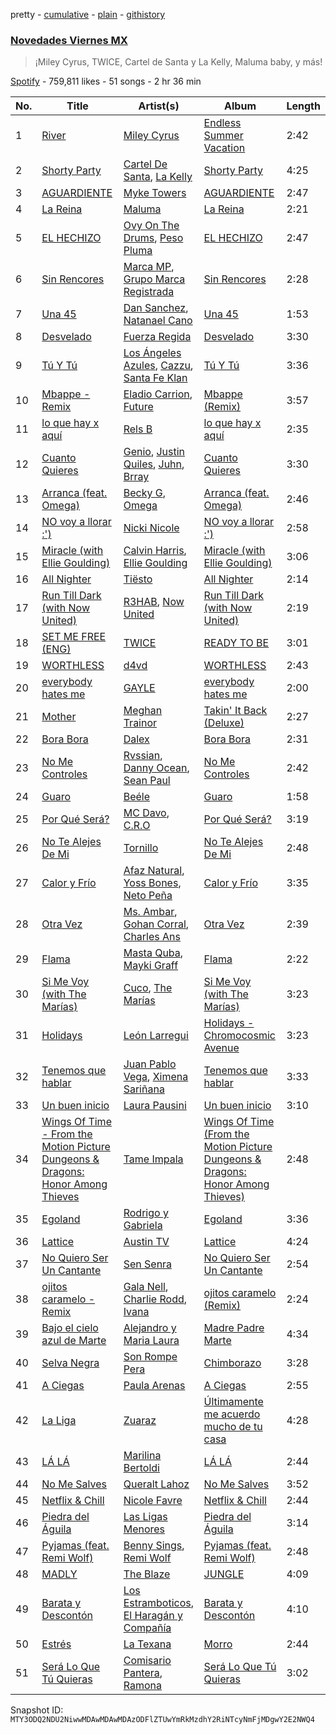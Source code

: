 pretty - [cumulative](/playlists/cumulative/37i9dQZF1DWWZJHBoz7SEG.md) - [plain](/playlists/plain/37i9dQZF1DWWZJHBoz7SEG) - [githistory](https://github.githistory.xyz/mackorone/spotify-playlist-archive/blob/main/playlists/plain/37i9dQZF1DWWZJHBoz7SEG)

### [Novedades Viernes MX](https://open.spotify.com/playlist/37i9dQZF1DWWZJHBoz7SEG)

> ¡Miley Cyrus, TWICE, Cartel de Santa y La Kelly, Maluma baby, y más!

[Spotify](https://open.spotify.com/user/spotify) - 759,811 likes - 51 songs - 2 hr 36 min

| No. | Title | Artist(s) | Album | Length |
|---|---|---|---|---|
| 1 | [River](https://open.spotify.com/track/04CqLjewJiSAqM210vZAmT) | [Miley Cyrus](https://open.spotify.com/artist/5YGY8feqx7naU7z4HrwZM6) | [Endless Summer Vacation](https://open.spotify.com/album/0HiZ8fNXwJOQcrf5iflrdz) | 2:42 |
| 2 | [Shorty Party](https://open.spotify.com/track/55ZATsjPlTeSTNJOuW90pW) | [Cartel De Santa](https://open.spotify.com/artist/07PdYoE4jVRF6Ut40GgVSP), [La Kelly](https://open.spotify.com/artist/4yEIQ0lJDgUEfsuYx3Gsmr) | [Shorty Party](https://open.spotify.com/album/4eoF8b15EaosNzpn2N3Rt9) | 4:25 |
| 3 | [AGUARDIENTE](https://open.spotify.com/track/6jhB0WW148mVOX7VuV2ga0) | [Myke Towers](https://open.spotify.com/artist/7iK8PXO48WeuP03g8YR51W) | [AGUARDIENTE](https://open.spotify.com/album/1ox6fzQPXwDtsTg8EQrplp) | 2:47 |
| 4 | [La Reina](https://open.spotify.com/track/5KrBFRj0Vfq0QQjlyKs5Hr) | [Maluma](https://open.spotify.com/artist/1r4hJ1h58CWwUQe3MxPuau) | [La Reina](https://open.spotify.com/album/1aWnZ80cKI4rV2GDo3LniM) | 2:21 |
| 5 | [EL HECHIZO](https://open.spotify.com/track/1mF6RkY7x1KsDBZS6cV5f1) | [Ovy On The Drums](https://open.spotify.com/artist/3m5qlPf2OkihLz3dRYnkPA), [Peso Pluma](https://open.spotify.com/artist/12GqGscKJx3aE4t07u7eVZ) | [EL HECHIZO](https://open.spotify.com/album/7cWrHFNgZmtltUv0ZW0BNE) | 2:47 |
| 6 | [Sin Rencores](https://open.spotify.com/track/3zteaSRVNGnb64nYdNESgw) | [Marca MP](https://open.spotify.com/artist/44mEtidu0VdRkIqO4IbkNa), [Grupo Marca Registrada](https://open.spotify.com/artist/1gW6pz5n1aK249L0GvfQCC) | [Sin Rencores](https://open.spotify.com/album/3t9mSoc9znrVKsUBUyMCW5) | 2:28 |
| 7 | [Una 45](https://open.spotify.com/track/0CeRRemIexnXiSKT4qWUTa) | [Dan Sanchez](https://open.spotify.com/artist/1yPvnL2XGGehNiOGWzcAAG), [Natanael Cano](https://open.spotify.com/artist/0elWFr7TW8piilVRYJUe4P) | [Una 45](https://open.spotify.com/album/0wc26q3gjwL5zJ3NFosd6I) | 1:53 |
| 8 | [Desvelado](https://open.spotify.com/track/3YmjSVBCe6jXOUT0DQxy34) | [Fuerza Regida](https://open.spotify.com/artist/0ys2OFYzWYB5hRDLCsBqxt) | [Desvelado](https://open.spotify.com/album/3mAEZ4e27b2iFwnjY8enqt) | 3:30 |
| 9 | [Tú Y Tú](https://open.spotify.com/track/6gnbz54mNEfB82Tl9pv5Z1) | [Los Ángeles Azules](https://open.spotify.com/artist/0ZCO8oVkMj897cKgFH7fRW), [Cazzu](https://open.spotify.com/artist/6w3SkAHYPsQ1bxV7VDlG5y), [Santa Fe Klan](https://open.spotify.com/artist/4tm8CEdm4pkQsEh4jIr9Yp) | [Tú Y Tú](https://open.spotify.com/album/4kWBOGoMzrHdXf4dGzBPXp) | 3:36 |
| 10 | [Mbappe \- Remix](https://open.spotify.com/track/21ocGfx68UnoPH89sXkhzu) | [Eladio Carrion](https://open.spotify.com/artist/5XJDexmWFLWOkjOEjOVX3e), [Future](https://open.spotify.com/artist/1RyvyyTE3xzB2ZywiAwp0i) | [Mbappe \(Remix\)](https://open.spotify.com/album/1AJXKqkuN7bzSGBWcpiE2h) | 3:57 |
| 11 | [lo que hay x aquí](https://open.spotify.com/track/5IlLm20JXhKbMtsH20NblC) | [Rels B](https://open.spotify.com/artist/2IMZYfNi21MGqxopj9fWx8) | [lo que hay x aquí](https://open.spotify.com/album/28MEC53zcdE731x6FX3Hsm) | 2:35 |
| 12 | [Cuanto Quieres](https://open.spotify.com/track/1JcjFen7sEpyDBUsxVHRio) | [Genio](https://open.spotify.com/artist/3qcl8ck0RTpenPbFmZa2p5), [Justin Quiles](https://open.spotify.com/artist/14zUHaJZo1mnYtn6IBRaRP), [Juhn](https://open.spotify.com/artist/2LmcxBak1alK1bf7d1beTr), [Brray](https://open.spotify.com/artist/1GKIlPFdcewHtpDVCQ8zmJ) | [Cuanto Quieres](https://open.spotify.com/album/6uywOpoOam8zLawTZtWQHJ) | 3:30 |
| 13 | [Arranca \(feat\. Omega\)](https://open.spotify.com/track/6IdcyYfBz9LG3SWIKVyNgh) | [Becky G](https://open.spotify.com/artist/4obzFoKoKRHIphyHzJ35G3), [Omega](https://open.spotify.com/artist/1UjxAZqzphB1tsMb1aWBj0) | [Arranca \(feat\. Omega\)](https://open.spotify.com/album/3d0XlD9jrpNetVgDfsErG4) | 2:46 |
| 14 | [NO voy a llorar :'\)](https://open.spotify.com/track/5lR23GryHOflIeSkJ0zGnW) | [Nicki Nicole](https://open.spotify.com/artist/2UZIAOlrnyZmyzt1nuXr9y) | [NO voy a llorar :'\)](https://open.spotify.com/album/1IHXBPJAY47mRg8MWZbwwT) | 2:58 |
| 15 | [Miracle \(with Ellie Goulding\)](https://open.spotify.com/track/5eTaQYBE1yrActixMAeLcZ) | [Calvin Harris](https://open.spotify.com/artist/7CajNmpbOovFoOoasH2HaY), [Ellie Goulding](https://open.spotify.com/artist/0X2BH1fck6amBIoJhDVmmJ) | [Miracle \(with Ellie Goulding\)](https://open.spotify.com/album/22UyygZceCIfoE0RhENgKx) | 3:06 |
| 16 | [All Nighter](https://open.spotify.com/track/7bqg7RANz4RaboN0Ga1Miq) | [Tiësto](https://open.spotify.com/artist/2o5jDhtHVPhrJdv3cEQ99Z) | [All Nighter](https://open.spotify.com/album/1cQUgdn5goiU3fbKc3aykV) | 2:14 |
| 17 | [Run Till Dark \(with Now United\)](https://open.spotify.com/track/0HJ4Tedj2QSKLQJWRH30Aw) | [R3HAB](https://open.spotify.com/artist/6cEuCEZu7PAE9ZSzLLc2oQ), [Now United](https://open.spotify.com/artist/1dXQpSjXcTO288b5D5IIE6) | [Run Till Dark \(with Now United\)](https://open.spotify.com/album/0hxfJ0C3ggfGV0OmszUMOV) | 2:19 |
| 18 | [SET ME FREE \(ENG\)](https://open.spotify.com/track/6bkTxw6m6vl8Oc3xtKBXN0) | [TWICE](https://open.spotify.com/artist/7n2Ycct7Beij7Dj7meI4X0) | [READY TO BE](https://open.spotify.com/album/7hzP5i7StxYG4StECA0rrJ) | 3:01 |
| 19 | [WORTHLESS](https://open.spotify.com/track/13b4mk5KeJxL0GllHLvtXQ) | [d4vd](https://open.spotify.com/artist/5y8tKLUfMvliMe8IKamR32) | [WORTHLESS](https://open.spotify.com/album/3hNpYeCH7WOUNhXxV7AosH) | 2:43 |
| 20 | [everybody hates me](https://open.spotify.com/track/4vSgdsddL3qTemKDkscyjd) | [GAYLE](https://open.spotify.com/artist/2VSHKHBTiXWplO8lxcnUC9) | [everybody hates me](https://open.spotify.com/album/4IkWZIcTHndXokjUNG3B6q) | 2:00 |
| 21 | [Mother](https://open.spotify.com/track/69ZzhvHnSSnzMO8SMYEJWb) | [Meghan Trainor](https://open.spotify.com/artist/6JL8zeS1NmiOftqZTRgdTz) | [Takin' It Back \(Deluxe\)](https://open.spotify.com/album/6IK5i5sR0uxIcM0rV8HThX) | 2:27 |
| 22 | [Bora Bora](https://open.spotify.com/track/0DlxKvlTkBtWr6vnHVcWQm) | [Dalex](https://open.spotify.com/artist/0KPX4Ucy9dk82uj4GpKesn) | [Bora Bora](https://open.spotify.com/album/0vaSbVCQgVtVT8ARtkDu5f) | 2:31 |
| 23 | [No Me Controles](https://open.spotify.com/track/4G83XIKqqzv9ofGZs47SmF) | [Rvssian](https://open.spotify.com/artist/1fctva4kpRbg2k3v7kwRuS), [Danny Ocean](https://open.spotify.com/artist/5H1nN1SzW0qNeUEZvuXjAj), [Sean Paul](https://open.spotify.com/artist/3Isy6kedDrgPYoTS1dazA9) | [No Me Controles](https://open.spotify.com/album/3XqaX2LpehvqTSehktQkhC) | 2:42 |
| 24 | [Guaro](https://open.spotify.com/track/57sG0muDy6txXqYFBlcA6y) | [Beéle](https://open.spotify.com/artist/7a0XAaPaK2aDSqa8p3QnC7) | [Guaro](https://open.spotify.com/album/1D8eQxCxhoMcNB7XwNl468) | 1:58 |
| 25 | [Por Qué Será?](https://open.spotify.com/track/3ZOy45DDnJ5DrRyROqUgLL) | [MC Davo](https://open.spotify.com/artist/3TGeuw7OmACouH5JAKkX7I), [C.R.O](https://open.spotify.com/artist/4puAp107dCehraE47QXVQX) | [Por Qué Será?](https://open.spotify.com/album/5cZUVmlDivJW0hNO8VQJ6V) | 3:19 |
| 26 | [No Te Alejes De Mi](https://open.spotify.com/track/3mDkHnmVYtzc6zB4lb7s49) | [Tornillo](https://open.spotify.com/artist/5OGraDcSkO4oTWthkm77WL) | [No Te Alejes De Mi](https://open.spotify.com/album/46lt1bADO5Fl34WJoxEjnU) | 2:48 |
| 27 | [Calor y Frío](https://open.spotify.com/track/6CVbA3wsSldLVlYMUJq1t3) | [Afaz Natural](https://open.spotify.com/artist/6wcHZUQ0rNcvv35os6xUQA), [Yoss Bones](https://open.spotify.com/artist/0SmgVe3giVHaJjGmIz8xA4), [Neto Peña](https://open.spotify.com/artist/0U5RYP2HMdGv2GhicLhkOI) | [Calor y Frío](https://open.spotify.com/album/4Uvg3yVPi2lMMkm36mhbS2) | 3:35 |
| 28 | [Otra Vez](https://open.spotify.com/track/7K3xOUOvjbB8cYgVlhgsYJ) | [Ms\. Ambar](https://open.spotify.com/artist/0jgJv4J29BJiJu1luw2SdA), [Gohan Corral](https://open.spotify.com/artist/6t4UOnQem0jI76hdrBQTYn), [Charles Ans](https://open.spotify.com/artist/5lYeiQxUTcGKVgAuTqbTeL) | [Otra Vez](https://open.spotify.com/album/6invcmPFtYC2R5Bf3nJf5f) | 2:39 |
| 29 | [Flama](https://open.spotify.com/track/3qPl0LBkxkpC8dLBs8oxug) | [Masta Quba](https://open.spotify.com/artist/6huE8Sh7scgoA8rj2vCuwZ), [Mayki Graff](https://open.spotify.com/artist/7EiFezQrfthN6y5Aiiw0Q5) | [Flama](https://open.spotify.com/album/1NVzPKVN5FSqANSjAewanV) | 2:22 |
| 30 | [Si Me Voy \(with The Marías\)](https://open.spotify.com/track/6GiCszfL4D2GlCU8tFU3sR) | [Cuco](https://open.spotify.com/artist/2Tglaf8nvDzwSQnpSrjLHP), [The Marías](https://open.spotify.com/artist/2sSGPbdZJkaSE2AbcGOACx) | [Si Me Voy \(with The Marías\)](https://open.spotify.com/album/5TZm9qi0223t20ypmJevEq) | 3:23 |
| 31 | [Holidays](https://open.spotify.com/track/155yF3s6dVDL0azpwlbuuW) | [León Larregui](https://open.spotify.com/artist/4ClsVDy2g7RKSSlvq8cF6d) | [Holidays \- Chromocosmic Avenue](https://open.spotify.com/album/7K8FcHyp3prxzWxEiP4gDz) | 3:23 |
| 32 | [Tenemos que hablar](https://open.spotify.com/track/1pSwtcaRE3LbpKiOK00l4N) | [Juan Pablo Vega](https://open.spotify.com/artist/2PfyKA4qhjkxUVkerTCxz0), [Ximena Sariñana](https://open.spotify.com/artist/7plUpXSFcSJUZSiZAoXqr1) | [Tenemos que hablar](https://open.spotify.com/album/4bza078y7xvT1KpPoVzbx2) | 3:33 |
| 33 | [Un buen inicio](https://open.spotify.com/track/7wYqyJHvK9mwz4h8YK8MU5) | [Laura Pausini](https://open.spotify.com/artist/2e4nwiX8ZCU09LGLOpeqTH) | [Un buen inicio](https://open.spotify.com/album/4oUnlll4PQn0sMA7z7alRB) | 3:10 |
| 34 | [Wings Of Time \- From the Motion Picture Dungeons & Dragons: Honor Among Thieves](https://open.spotify.com/track/6FzhHrUtyl7jWFccWxNFSS) | [Tame Impala](https://open.spotify.com/artist/5INjqkS1o8h1imAzPqGZBb) | [Wings Of Time \(From the Motion Picture Dungeons & Dragons: Honor Among Thieves\)](https://open.spotify.com/album/65pBo4TdEz2AaxENDqw3qZ) | 2:48 |
| 35 | [Egoland](https://open.spotify.com/track/6B5XhWsn4nk3GcagTiGCUA) | [Rodrigo y Gabriela](https://open.spotify.com/artist/7vX3cMVyW8gtDA4y855ynF) | [Egoland](https://open.spotify.com/album/4ShJhqWBge3XEWV86N69Fx) | 3:36 |
| 36 | [Lattice](https://open.spotify.com/track/4MNPF36soeinIWw2D5QbmM) | [Austin TV](https://open.spotify.com/artist/5x0koyeJkLR4odx4gCD5lR) | [Lattice](https://open.spotify.com/album/47Z38eMy7Ggl15Xmlhz6QM) | 4:24 |
| 37 | [No Quiero Ser Un Cantante](https://open.spotify.com/track/1kWxCgPnBzvqQm5U2L2I6v) | [Sen Senra](https://open.spotify.com/artist/5lWasZeo8uWQk6GD8czJLq) | [No Quiero Ser Un Cantante](https://open.spotify.com/album/0cgQgIKuGuqMaqbi9PI8T9) | 2:54 |
| 38 | [ojitos caramelo \- Remix](https://open.spotify.com/track/3IQY6p8CS54KVq1Od2ZrQZ) | [Gala Nell](https://open.spotify.com/artist/4CVNESQIOFNvurriZVBarY), [Charlie Rodd](https://open.spotify.com/artist/2vylKAxeoJ2dAwIi9ck762), [Ivana](https://open.spotify.com/artist/5AXxk4cxkMNsTb4TtwLAQJ) | [ojitos caramelo \(Remix\)](https://open.spotify.com/album/0TSnNs3JqtmICglBkojDID) | 2:24 |
| 39 | [Bajo el cielo azul de Marte](https://open.spotify.com/track/3uGEd3peltuV0SEympCowM) | [Alejandro y Maria Laura](https://open.spotify.com/artist/3jAurSJUGt2LY7V417BF0u) | [Madre Padre Marte](https://open.spotify.com/album/63AhXYacnlHnitNe6qG334) | 4:34 |
| 40 | [Selva Negra](https://open.spotify.com/track/0Lo4WKDnkroJqWIECAZcEW) | [Son Rompe Pera](https://open.spotify.com/artist/0UKHKimjIGeFoS29LxWf4V) | [Chimborazo](https://open.spotify.com/album/5SoVWdOnGrsehICGyHs9IB) | 3:28 |
| 41 | [A Ciegas](https://open.spotify.com/track/1pOpW3GvpGclPBc6HngkMq) | [Paula Arenas](https://open.spotify.com/artist/4ay2pQwnYqa44OAnWCGix2) | [A Ciegas](https://open.spotify.com/album/6zUy5POlhAp5xZVqVZQad6) | 2:55 |
| 42 | [La Liga](https://open.spotify.com/track/6UQTe9BzsgLaqWXxSV7lEQ) | [Zuaraz](https://open.spotify.com/artist/4TtZLRWNlqoLHQXJLIU8Ch) | [Últimamente me acuerdo mucho de tu casa](https://open.spotify.com/album/5KwvQO1gEvFXclsDYCegXf) | 4:28 |
| 43 | [LÁ LÁ](https://open.spotify.com/track/3OLstixS9sFsb9LsMM7Tio) | [Marilina Bertoldi](https://open.spotify.com/artist/1nm9PdmvzPXJmIlMOk5XLy) | [LÁ LÁ](https://open.spotify.com/album/2MquiHZvoqA5HwAh6NTz0x) | 2:44 |
| 44 | [No Me Salves](https://open.spotify.com/track/7KeAEsOT6v4EnxupRgLT47) | [Queralt Lahoz](https://open.spotify.com/artist/5njCmi440o0ft013pOw9W5) | [No Me Salves](https://open.spotify.com/album/3fFodInCmkqeErsA3w551s) | 3:52 |
| 45 | [Netflix & Chill](https://open.spotify.com/track/0KPDkJ5UfDsGKw7gsieU54) | [Nicole Favre](https://open.spotify.com/artist/6CxqJ4K3JEBR1fz2lQJNN1) | [Netflix & Chill](https://open.spotify.com/album/6ifGExbAC6E7OlfRiwMx7U) | 2:44 |
| 46 | [Piedra del Águila](https://open.spotify.com/track/4MvI1v4gJiMXzkF2x8O7S1) | [Las Ligas Menores](https://open.spotify.com/artist/3MNvKeLzGSvOPtXJAjCOzf) | [Piedra del Águila](https://open.spotify.com/album/2njRQrcNYEI4hDVzD4qmuZ) | 3:14 |
| 47 | [Pyjamas \(feat\. Remi Wolf\)](https://open.spotify.com/track/0LuB69EEijTVyNHOXHiqhN) | [Benny Sings](https://open.spotify.com/artist/4gHcu2JoaXJ0mV4aNPCd7N), [Remi Wolf](https://open.spotify.com/artist/0NB5HROxc8dDBXpkIi1v3d) | [Pyjamas \(feat\. Remi Wolf\)](https://open.spotify.com/album/0AmJGPvtL6Kj0MBp7gh8BK) | 2:48 |
| 48 | [MADLY](https://open.spotify.com/track/7Eg6WudP6Qp7JzqldA2ZTH) | [The Blaze](https://open.spotify.com/artist/1Dt1UKLtrJIW1xxRBejjos) | [JUNGLE](https://open.spotify.com/album/409STQlcajDkM1vdhM4Qxo) | 4:09 |
| 49 | [Barata y Descontón](https://open.spotify.com/track/12zpKVqLAQ7x547zRwICeZ) | [Los Estramboticos](https://open.spotify.com/artist/53nmySG01mYmqoUx3fKymx), [El Haragán y Compañía](https://open.spotify.com/artist/2NN9pzej9qFOOLBfRnmhIV) | [Barata y Descontón](https://open.spotify.com/album/0VugzwalsfV7TB8kJnrx5u) | 4:10 |
| 50 | [Estrés](https://open.spotify.com/track/3LuEubnZA02nAjYPZYOKMW) | [La Texana](https://open.spotify.com/artist/7KXPjNDl2wveAmMIEZHQhB) | [Morro](https://open.spotify.com/album/2bGPirzXyUp4MrYozkRDeE) | 2:44 |
| 51 | [Será Lo Que Tú Quieras](https://open.spotify.com/track/24knCOVLEJZ25gLRmCRqYI) | [Comisario Pantera](https://open.spotify.com/artist/7eOGKFUwjDDem40BGPqnZR), [Ramona](https://open.spotify.com/artist/3K8X4ZoPqijzc6QSP4eAQF) | [Será Lo Que Tú Quieras](https://open.spotify.com/album/31inI2Td1fiXzkwjXcTr8Y) | 3:02 |

Snapshot ID: `MTY3ODQ2NDU2NiwwMDAwMDAwMDAzODFlZTUwYmRkMzdhY2RiNTcyNmFjMDgwY2E2NWQ4`
